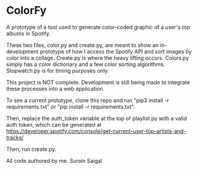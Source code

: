 # ColorFy
A prototype of a tool used to generate color-coded graphic of a user's top albums in Spotify.

These two files, color.py and create.py, are meant to show an in-development prototype of how I access the Spotify API and sort images by color into a collage.
Create.py is where the heavy lifting occurs. Colors.py simply has a color dictionary and a few color sorting algorithms. Stopwatch.py is for timing purposes only.

This project is NOT complete. Development is still being made to integrate these processes into a web application.

To see a current prototype, clone this repo and run "pip3 install -r requirements.txt" or "pip install -r requirements.txt". 

Then, replace the auth_token variable at the top of playlist.py with a valid auth token, which can be generated at https://developer.spotify.com/console/get-current-user-top-artists-and-tracks/

Then, run create.py.

All code authored by me.
Surain Saigal


